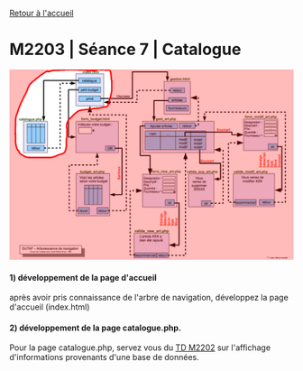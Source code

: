 [Retour à l'accueil](README.md)

# M2203 | Séance 7 | Catalogue
![GitHub Logo](/plancatalogue.png)
#### 1) développement de la page d'accueil
après avoir pris connaissance de l'arbre de navigation, développez la page d'accueil (index.html)

#### 2) développement de la page catalogue.php.
Pour la page catalogue.php, servez vous du [TD M2202](https://github.com/Dannebicque/dutafguide/blob/master/M2202-seance-2.md) sur l'affichage d'informations provenants d'une base de données.
